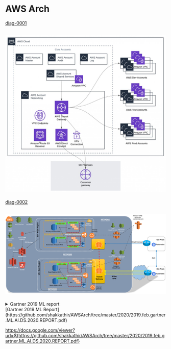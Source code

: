 # AWS Arch
[diag-0001](https://aws.amazon.com/blogs/architecture/the-journey-to-cloud-networking/)

![ALT-TXT](diag-0001.jfif)
---
[diag-0002](http://www.netdesignarena.com/index.php/2020/04/15/new-blog-series-aws-cloud-networking-zero-to-hero/)

![ALT-TXT](diag-0002.png)
---
<details>
    <summary>Gartner 2019 ML report</summary>
</details>
[Gartner 2019 ML Report](https://github.com/shakkathir/AWSArch/tree/master/2020/2019.feb.gartner.ML.AI.DS.2020.REPORT.pdf)

https://docs.google.com/viewer?url=${https://github.com/shakkathir/AWSArch/tree/master/2020/2019.feb.gartner.ML.AI.DS.2020.REPORT.pdf}

